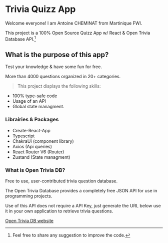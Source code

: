 # Trivia Quizz App

Welcome everyone! I am Antoine CHEMINAT from Martinique FWI.

This project is a 100% Open Source Quizz App w/ React & Open Trivia Database API.[^1]

[^1]: Feel free to share any suggestion to improve the code.

## What is the purpose of this app?

Test your knowledge & have some fun for free.

More than 4000 questions organized in 20+ categories.

> This project displays the following skills:

- 100% type-safe code
- Usage of an API
- Global state managment.

### Librairies & Packages

- Create-React-App
- Typescript
- ChakraUi (component library)
- Axios (Api queries)
- React Router V6 (Router)
- Zustand (State managment)

### What is Open Trivia DB?

Free to use, user-contributed trivia question database.

The Open Trivia Database provides a completely free JSON API for use in programming projects.

Use of this API does not require a API Key, just generate the URL below use it in your own application to retrieve trivia questions.

[Open Trivia DB website](https://opentdb.com/)
